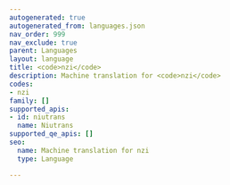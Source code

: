 ```yaml
---
autogenerated: true
autogenerated_from: languages.json
nav_order: 999
nav_exclude: true
parent: Languages
layout: language
title: <code>nzi</code>
description: Machine translation for <code>nzi</code>
codes:
- nzi
family: []
supported_apis:
- id: niutrans
  name: Niutrans
supported_qe_apis: []
seo:
  name: Machine translation for nzi
  type: Language

---
```


